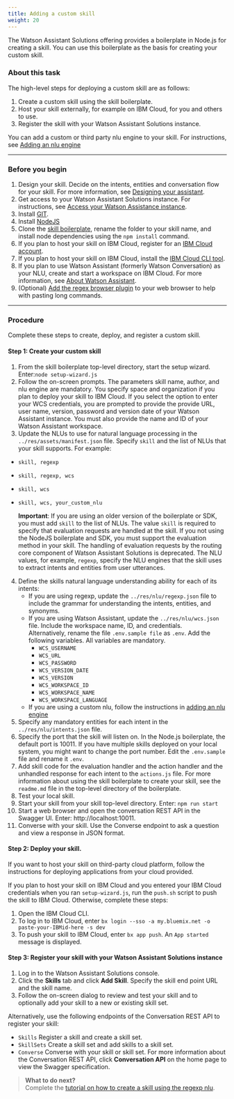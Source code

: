 ```yaml
---
title: Adding a custom skill
weight: 20
---
```

The Watson Assistant Solutions offering provides a boilerplate in Node.js for creating a skill.  You can use this boilerplate as the basis for creating your custom skill.

### About this task

The high-level steps for deploying a custom skill are as follows:

1. Create a custom skill using the skill boilerplate.
2. Host your skill externally, for example on IBM Cloud, for you and others to use.
3. Register the skill with your Watson Assistant Solutions instance.

You can add a custom or third party nlu engine to your skill. For instructions, see [Adding an nlu engine]({{site.baseurl}}/skill/custom_nlu/)

---
### Before you begin

1. Design your skill.  Decide on the intents, entities and conversation flow for your skill.  For more information, see [Designing your assistant]({{site.baseurl}}/design/how-to-design-your-assistant/).
2. Get access to your Watson Assistant Solutions instance.  For instructions, see [Access your Watson Assistance  instance]({{site.baseurl}}/get-started/get-api-key/).
3. Install [GIT](https://git-scm.com/downloads).
4. Install [NodeJS](https://nodejs.org/dist/v8.9.1/)
5. Clone the [skill boilerplate](https://github.com/Watson-Personal-Assistant/SkillBoilerplate), rename the folder to your skill name, and install node dependencies using the `npm install` command.
6. If you plan to host your skill on IBM Cloud, register for an [IBM Cloud account](https://www.ibm.com/account/us-en/signup/register.html).
7. If you plan to host your skill on IBM Cloud, install the [IBM Cloud CLI tool](https://console.bluemix.net/docs/cli/index.html#cli).
8. If you plan to use Watson Assistant (formerly Watson Conversation) as your NLU, create and start a workspace on IBM Cloud. For more information, see [About Watson Assistant](https://console.bluemix.net/docs/services/conversation/).
9. (Optional) [Add the regex browser plugin]({{site.baseurl}}/get-help/troubleshooting/) to your web browser to help with pasting long commands.

---
### Procedure
Complete these steps to create, deploy, and register a custom skill.

#### Step 1: Create your custom skill
1.  From the skill boilerplate top-level directory, start the setup wizard.  Enter:`node setup-wizard.js`
2.  Follow the on-screen prompts.  The parameters skill name, author, and nlu engine are mandatory.  You specify space and organization if you plan to deploy your skill to IBM Cloud.   If you select the option to enter your WCS credentials, you are prompted to provide the provide URL, user name, version, password and version date of your Watson Assistant instance.  You must also provide the name and ID of your Watson Assistant workspace.
3. Update the NLUs to use for natural language processing in the ```../res/assets/manifest.json``` file.  Specify ```skill``` and the list of NLUs that your skill supports.  For example:
  - ```skill, regexp```
  - ```skill, regexp, wcs```
  - ```skill, wcs ```
  - ```skill, wcs, your_custom_nlu ```

    **Important**:  If you are using an older version of the boilerplate or SDK, you must add ```skill``` to the list of NLUs.
    The value ```skill``` is required to specify that evaluation requests are handled at the skill.  If you not using the NodeJS boilerplate and SDK, you must support the evaluation method in your skill. The handling of evaluation requests by the routing core component of Watson Assistant Solutions is deprecated. The NLU values, for example, ```regexp```, specify the NLU engines that the skill uses to extract intents and entities from user utterances.
4. Define the skills natural language understanding ability for each of its intents:
   - If you are using regexp, update the ```../res/nlu/regexp.json``` file to include the grammar for understanding the intents, entities, and synonyms.
   - If you are using Watson Assistant, update the ```../res/nlu/wcs.json``` file. Include the workspace name, ID, and credentials.  
   Alternatively, rename the file ```.env.sample file``` as ```.env```. Add the following variables.  All variables are mandatory.
        - ```WCS_USERNAME```
        - ```WCS_URL```
        - ```WCS_PASSWORD```
        - ```WCS_VERSION_DATE```
        - ```WCS_VERSION```
        - ```WCS_WORKSPACE_ID``` 
        - ```WCS_WORKSPACE_NAME```
        - ```WCS_WORKSPACE_LANGUAGE```
    - If you are using a custom nlu, follow the instructions in [adding an nlu engine]({{site.baseurl}}/skill/custom_nlu/)
5.  Specify any mandatory entities for each intent in the ```../res/nlu/intents.json``` file.  
6.  Specify the port that the skill will listen on.  In the  Node.js boilerplate, the default port is 10011. If you have multiple skills deployed on your local system, you might want to change the port number.  Edit the ```.env.sample``` file and rename it ```.env```.
7. Add skill code for the evaluation handler and the action handler and the unhandled response for each intent to the ```actions.js```  file.
For more information about using the skill boilerplate to create your skill, see the ```readme.md``` file in the top-level directory of the boilerplate.
8.  Test your local skill.
  1. Start your skill from your skill top-level directory.  Enter: `npm run start`
  2. Start a web browser and open the conversation REST API in the Swagger UI.  Enter: http://localhost:10011.
  3. Converse with your skill. Use the Converse endpoint to ask a question and view a response in JSON format.

#### Step 2: Deploy your skill.
If you want to host your skill on third-party cloud platform, follow the instructions for deploying applications from your cloud provided.

If you plan to host your skill on IBM Cloud and you entered your IBM Cloud credentials when you ran `setup-wizard.js`, run the `push.sh` script to push the skill to IBM Cloud. Otherwise, complete these steps:
1. Open the IBM Cloud CLI.
2. To log in to IBM Cloud, enter `bx login --sso -a my.bluemix.net -o paste-your-IBMid-here -s dev`
3. To push your skill to IBM Cloud, enter  `bx app push`.  An `App started` message is displayed.

#### Step 3: Register your skill with your  Watson Assistant Solutions instance
1. Log in to the Watson Assistant Solutions console.
2. Click the **Skills** tab and click **Add Skill**.  Specify the skill end point URL and the skill name.
3. Follow the on-screen dialog to review and test your skill and to optionally add your skill to a new or existing skill set.

Alternatively, use the following endpoints of the Conversation REST API to register your skill:
- `Skills` Register a skill and create a skill set.
- `SkillSets` Create a skill set and add skills to a skill set.
- `Converse` Converse with your skill or skill set.
For more information about the Conversation REST API, click **Conversation API** on the home page to view the Swagger specification.

> **What to do next?**<br/>
Complete the [tutorial on how to create a skill using the regexp nlu]({{site.baseurl}}/skill/build-skill).